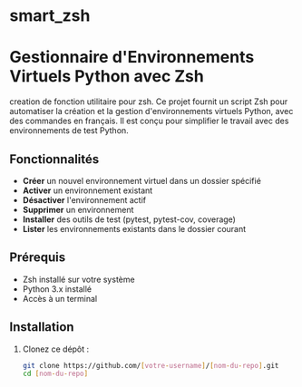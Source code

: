 # smart_zsh

# Gestionnaire d'Environnements Virtuels Python avec Zsh

creation de fonction utilitaire pour zsh.
Ce projet fournit un script Zsh pour automatiser la création et la gestion d'environnements virtuels Python, avec des commandes en français. Il est conçu pour simplifier le travail avec des environnements de test Python.

## Fonctionnalités

- **Créer** un nouvel environnement virtuel dans un dossier spécifié
- **Activer** un environnement existant
- **Désactiver** l'environnement actif
- **Supprimer** un environnement
- **Installer** des outils de test (pytest, pytest-cov, coverage)
- **Lister** les environnements existants dans le dossier courant

## Prérequis

- Zsh installé sur votre système
- Python 3.x installé
- Accès à un terminal

## Installation

1. Clonez ce dépôt :
   ```bash
   git clone https://github.com/[votre-username]/[nom-du-repo].git
   cd [nom-du-repo]
